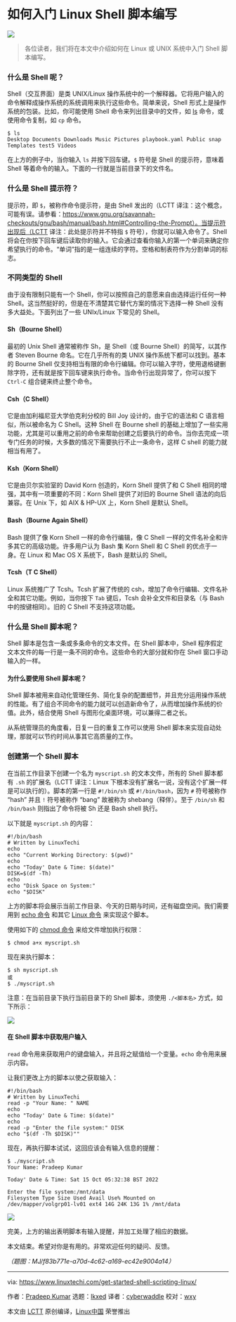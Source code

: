 [#]: subject: "How to Get Started with Shell Scripting in Linux"
[#]: via: "https://www.linuxtechi.com/get-started-shell-scripting-linux/"
[#]: author: "Pradeep Kumar https://www.linuxtechi.com/author/pradeep/"
[#]: collector: "lkxed"
[#]: translator: "cyberwaddle"
[#]: reviewer: "wxy"
[#]: publisher: " "
[#]: url: " "

如何入门 Linux Shell 脚本编写
======

![][0]

> 各位读者，我们将在本文中介绍如何在 Linux 或 UNIX 系统中入门 Shell 脚本编写。

### 什么是 Shell 呢？

Shell（交互界面）是类 UNIX/Linux 操作系统中的一个解释器。它将用户输入的命令解释成操作系统的系统调用来执行这些命令。简单来说，Shell 形式上是操作系统的包装。比如，你可能使用 Shell 命令来列出目录中的文件，如 [ls][1] 命令，或使用命令复制，如 `cp` 命令。

```
$ ls
Desktop Documents Downloads Music Pictures playbook.yaml Public snap Templates test5 Videos
```

在上方的例子中，当你输入 `ls` 并按下回车键。`$` 符号是 Shell 的提示符，意味着 Shell 等着命令的输入。下面的一行就是当前目录下的文件名。

### 什么是 Shell 提示符？

提示符，即 `$`，被称作命令提示符，是由 Shell 发出的（LCTT 译注：这个概念，可能有误。请参看：https://www.gnu.org/savannah-checkouts/gnu/bash/manual/bash.html#Controlling-the-Prompt）。当提示符出现后（LCTT 译注：此处提示符并不特指 `$` 符号），你就可以输入命令了。Shell 将会在你按下回车键后读取你的输入。它会通过查看你输入的第一个单词来确定你希望执行的命令。“单词”指的是一组连续的字符。空格和制表符作为分割单词的标志。

### 不同类型的 Shell

由于没有限制只能有一个 Shell，你可以按照自己的意愿来自由选择运行任何一种 Shell。这当然挺好的，但是在不清楚其它替代方案的情况下选择一种 Shell 没有多大益处。下面列出了一些 UNIx/Linux 下常见的 Shell。

#### Sh（Bourne Shell）

最初的 Unix Shell 通常被称作 Sh，是 Shell（或 Bourne Shell）的简写，以其作者 Steven Bourne 命名。它在几乎所有的类 UNIX 操作系统下都可以找到。基本的 Bourne Shell 仅支持相当有限的命令行编辑。你可以输入字符，使用退格键删除字符，还有就是按下回车键来执行命令。当命令行出现异常了，你可以按下 `Ctrl-C` 组合键来终止整个命令。

#### Csh（C Shell）

它是由加利福尼亚大学伯克利分校的 Bill Joy 设计的，由于它的语法和 C 语言相似，所以被命名为 C Shell。这种 Shell 在 Bourne shell 的基础上增加了一些实用功能，尤其是可以重用之前的命令来帮助创建之后要执行的命令。当你去完成一项专门任务的时候，大多数的情况下需要执行不止一条命令，这样 C shell 的能力就相当有用了。

#### Ksh（Korn Shell）

它是由贝尔实验室的 David Korn 创造的，Korn Shell 提供了和 C Shell 相同的增强，其中有一项重要的不同：Korn Shell 提供了对旧的 Bourne Shell 语法的向后兼容。在 Unix 下，如 AIX & HP-UX 上，Korn Shell 是默认 Shell。

#### Bash（Bourne Again Shell）

Bash 提供了像 Korn Shell 一样的命令行编辑，像 C Shell 一样的文件名补全和许多其它的高级功能。许多用户认为 Bash 集 Korn Shell 和 C Shell 的优点于一身。在 Linux 和 Mac OS X 系统下，Bash 是默认的 Shell。

#### Tcsh（T C Shell）

Linux 系统推广了 Tcsh。Tcsh 扩展了传统的 csh，增加了命令行编辑、文件名补全和其它功能。例如，当你按下 `Tab` 键后，Tcsh 会补全文件和目录名（与 Bash 中的按键相同）。旧的 C Shell 不支持这项功能。

### 什么是 Shell 脚本呢？

Shell 脚本是包含一条或多条命令的文本文件。在 Shell 脚本中，Shell 程序假定文本文件的每一行是一条不同的命令。这些命令的大部分就和你在 Shell 窗口手动输入的一样。

#### 为什么要使用 Shell 脚本呢？

Shell 脚本被用来自动化管理任务、简化复杂的配置细节，并且充分运用操作系统的性能。有了组合不同命令的能力就可以创造新命令了，从而增加操作系统的价值。此外，结合使用 Shell 与图形化桌面环境，可以兼得二者之长。

从系统管理员的角度看，日复一日的重复工作可以使用 Shell 脚本来实现自动处理，那就可以节约时间从事其它高质量的工作。

### 创建第一个 Shell 脚本

在当前工作目录下创建一个名为 `myscript.sh` 的文本文件，所有的 Shell 脚本都有 `.sh` 的扩展名（LCTT 译注：Linux 下根本没有扩展名一说，没有这个扩展一样是可以执行的）。脚本的第一行是 `#!/bin/sh` 或 `#!/bin/bash`，因为 `#` 符号被称作 “hash” 并且 `!` 符号被称作 “bang” 故被称为 shebang（释伴）。至于 `/bin/sh` 和 `/bin/bash` 则指出了命令将被 Sh 还是 Bash shell 执行。

以下就是 `myscript.sh` 的内容：

```
#!/bin/bash
# Written by LinuxTechi
echo
echo "Current Working Directory: $(pwd)"
echo
echo "Today' Date & Time: $(date)"
DISK=$(df -Th)
echo
echo "Disk Space on System:"
echo "$DISK"
```

上方的脚本将会展示当前工作目录、今天的日期与时间，还有磁盘空间。我们需要用到 [echo 命令][2] 和其它 [Linux 命令][3] 来实现这个脚本。

使用如下的 [chmod 命令][4] 来给文件增加执行权限：

```
$ chmod a+x myscript.sh
```

现在来执行脚本：

```
$ sh myscript.sh
或
$ ./myscript.sh
```

注意：在当前目录下执行当前目录下的 Shell 脚本，须使用 `./<脚本名>` 方式，如下所示：

![][4a]

#### 在 Shell 脚本中获取用户输入

`read` 命令用来获取用户的键盘输入，并且将之赋值给一个变量。`echo` 命令用来展示内容。

让我们更改上方的脚本以使之获取输入：

```
#!/bin/bash
# Written by LinuxTechi
read -p "Your Name: " NAME
echo
echo "Today' Date & Time: $(date)"
echo
read -p "Enter the file system:" DISK
echo "$(df -Th $DISK)""
```

现在，再执行脚本试试，这回应该会有输入信息的提醒：

```
$ ./myscript.sh
Your Name: Pradeep Kumar

Today' Date & Time: Sat 15 Oct 05:32:38 BST 2022

Enter the file system:/mnt/data
Filesystem Type Size Used Avail Use% Mounted on
/dev/mapper/volgrp01-lv01 ext4 14G 24K 13G 1% /mnt/data
```

![][4b]

完美，上方的输出表明脚本有输入提醒，并加工处理了相应的数据。

本文结束。希望对你是有用的。非常欢迎任何的疑问、反馈。

*（题图：MJ/f83b771e-a70d-4c62-a169-ec42e9004a14）*

--------------------------------------------------------------------------------

via: https://www.linuxtechi.com/get-started-shell-scripting-linux/

作者：[Pradeep Kumar][a]
选题：[lkxed][b]
译者：[cyberwaddle](https://github.com/cyberwaddle)
校对：[wxy](https://github.com/wxy)

本文由 [LCTT](https://github.com/LCTT/TranslateProject) 原创编译，[Linux中国](https://linux.cn/) 荣誉推出

[a]: https://www.linuxtechi.com/author/pradeep/
[b]: https://github.com/lkxed
[1]: https://www.linuxtechi.com/linux-ls-command-examples-beginners/
[2]: https://www.linuxtechi.com/echo-command-examples-in-linux/
[3]: https://www.linuxtechi.com/20-linux-commands-interview-questions-answers/
[4]: https://www.linuxtechi.com/chmod-command-examples-in-linux/
[4a]: https://www.linuxtechi.com/wp-content/uploads/2014/03/shell-script-contents-linux.png?ezimgfmt=ng:webp/ngcb22
[4b]: https://www.linuxtechi.com/wp-content/uploads/2014/03/Input-Read-Shell-Script-Examples.png?ezimgfmt=ng:webp/ngcb22
[5]: https://www.linuxtechi.com/debugging-shell-scripts-in-linux/
[0]: https://img.linux.net.cn/data/attachment/album/202305/19/235745hz7r48umu1eerm2e.jpg